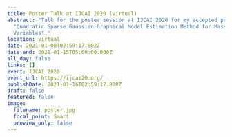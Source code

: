 ```yaml
---
title: Poster Talk at IJCAI 2020 (virtual)
abstract: 'Talk for the poster session at IJCAI 2020 for my accepted paper:
  "Quadratic Sparse Gaussian Graphical Model Estimation Method for Massive
  Variables".'
location: virtual
date: 2021-01-08T02:59:17.802Z
date_end: 2021-01-15T05:00:00.000Z
all_day: false
links: []
event: IJCAI 2020
event_url: https://ijcai20.org/
publishDate: 2021-01-16T02:59:17.828Z
draft: false
featured: false
image:
  filename: poster.jpg
  focal_point: Smart
  preview_only: false
---
```

